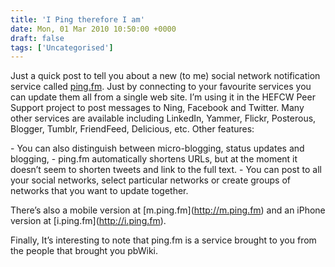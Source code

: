 ```yaml
---
title: 'I Ping therefore I am'
date: Mon, 01 Mar 2010 10:50:00 +0000
draft: false
tags: ['Uncategorised']
---
```


Just a quick post to tell you about a new (to me) social network notification service called [ping.fm](http://ping.fm). Just by connecting to your favourite services you can update them all from a single web site. I’m using it in the HEFCW Peer Support project to post messages to Ning, Facebook and Twitter. Many other services are available including LinkedIn, Yammer, Flickr, Posterous, Blogger, Tumblr, FriendFeed, Delicious, etc. Other features:

\- You can also distinguish between micro-blogging, status updates and blogging, - ping.fm automatically shortens URLs, but at the moment it doesn’t seem to shorten tweets and link to the full text. - You can post to all your social networks, select particular networks or create groups of networks that you want to update together.

There’s also a mobile version at \[m.ping.fm\](http://m.ping.fm) and an iPhone version at \[i.ping.fm\](http://i.ping.fm).

Finally, It’s interesting to note that ping.fm is a service brought to you from the people that brought you pbWiki.